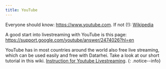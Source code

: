 ```yaml
---
title: YouTube
---
```


Everyone should know: <a href="https://www.youtube.com" target="_blank">https://www.youtube.com</a>. If not (!): <a href="https://de.wikipedia.org/wiki/YouTube" target="_blank">Wikipedia</a>  

A good start into livestreaming with YouTube is this page: <a href="https://support.google.com/youtube/answer/2474026?hl=en" target="_blank">https://support.google.com/youtube/answer/2474026?hl=en</a>   

YouTube has in most countries around the world also free live streaming, which can be used easily and free with Datarhei. Take a look at our short
tutorial in this wiki. [Instruction for Youtube Livestreaming](../docs/guide-youtube.html).
{: .notice--info}